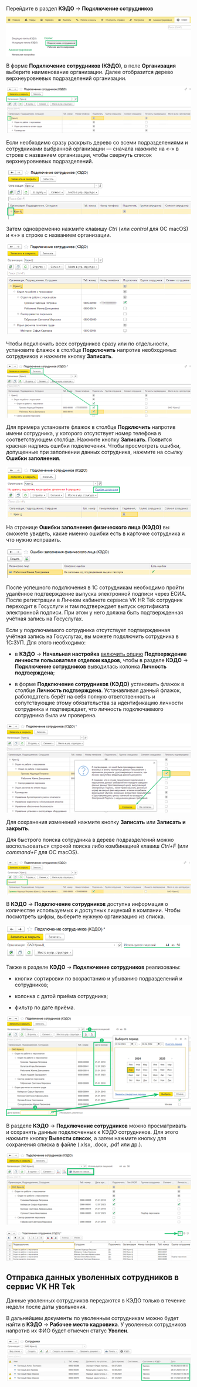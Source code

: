 Перейдите в раздел **КЭДО** → **Подключение сотрудников**

![](./assets/connect_employees.png)

В форме **Подключение сотрудников (КЭДО)**, в поле **Организация** выберите наименование организации. Далее отобразится дерево верхнеуровневых подразделений организации.

![](./assets/connect_employees_company.png)

Если необходимо сразу раскрыть дерево со всеми подразделениями и сотрудниками выбранной организации — сначала нажмите на «-» в строке с названием организации, чтобы свернуть список верхнеуровневых подразделений. 

![](./assets/connect_employees_company_tree_1.png)

Затем одновременно нажмите клавишу *Ctrl* (или *control* для ОС macOS) и «+» в строке с названием организации.   

![](./assets/connect_employees_company_tree_2.png)

Чтобы подключить всех сотрудников сразу или по отдельности, установите флажок в столбце **Подключить** напротив необходимых сотрудников и нажмите кнопку **Записать**.

![](./assets/employees_connect.png)

Для примера установите флажок в столбце **Подключить** напротив имени сотрудника, у которого отсутствует номер телефона в соответствующем столбце. Нажмите кнопку **Записать**. Появится красная надпись ошибки подключения. Чтобы просмотреть ошибки, допущенные при заполнении данных  сотрудника, нажмите на ссылку **Ошибки заполнения**.

![](./assets/employees_connect_example.png)

На странице **Ошибки заполнения физического лица (КЭДО)** вы сможете увидеть, какие именно ошибки есть в карточке сотрудника и что нужно исправить.

![](./assets/employees_connect_error.png)

После успешного подключения в 1С сотрудникам необходимо пройти удалённое подтверждение выпуска электронной подписи через ЕСИА. После регистрации в Личном кабинете сервиса VK HR Tek сотрудник переходит в Госуслуги и там подтверждает выпуск сертификата электронной подписи. При этом у него должна быть подтвержденная учётная запись на Госуслугах.

Если у подключаемого сотрудника отсутствует подтвержденная учётная запись на Госуслугах, вы можете подключить сотрудника в 1С:ЗУП. Для этого необходимо:

* в **КЭДО** → **Начальная настройка** [включить опцию](/ru/1C/user/functionality_settings#podtverzhdenie_lichnosti_sotrudnika) **Подтверждение личности пользователя отделом кадров**, чтобы в разделе **КЭДО** → **Подключение сотрудников** выводилась колонка **Личность подтверждена**; 

* в форме **Подключение сотрудников (КЭДО)** установить флажок в столбце **Личность подтверждена**. Устанавливая данный флажок, работодатель берёт на себя полную ответственность и сопутствующие этому обязательства за идентификацию личности сотрудника и подтверждает, что личность подключаемого сотрудника была им проверена. 

![](./assets/identity.png) 

Для сохранения изменений нажмите кнопку **Записать** или **Записать и закрыть**.

Для быстрого поиска сотрудника в дереве подразделений можно воспользоваться строкой поиска либо комбинацией клавиш *Ctrl+F* (или *command+F* для ОС macOS).

![](./assets/employees_connect_find.png)

В **КЭДО** → **Подключение сотрудников** доступна информация о количестве используемых и доступных лицензий в компании. Чтобы посмотреть цифры, выберите нужную организацию из списка.  

![](./assets/employees_connect_license.png)

Также в разделе **КЭДО** → **Подключение сотрудников** реализованы:

* кнопки сортировки по возрастанию и убыванию подразделений и сотрудников; 

* колонка с датой приёма сотрудника; 

* фильтр по дате приёма.

![](./assets/employees_connect_index.png)

В разделе **КЭДО** → **Подключение сотрудников** можно просматривать и сохранять данные подключенных к КЭДО сотрудников. Для этого нажмите кнопку **Вывести список**, а затем нажмите кнопку для сохранения списка в файле (.xlsx, .docx, .pdf или др.).

![](./assets/employees_connect_list_1.png)

![](./assets/employees_connect_list_2.png)



##  **Отправка данных уволенных сотрудников в сервис VK HR Tek**

Данные уволенных сотрудников передаются в КЭДО только в течение недели после даты увольнения.

В дальнейшем документы по уволенным сотрудникам можно будет найти в **КЭДО** → **Рабочее место кадровика**. У уволенных сотрудников напротив их ФИО будет отмечен статус **Уволен**. 

![](./assets/dismissed.png)

